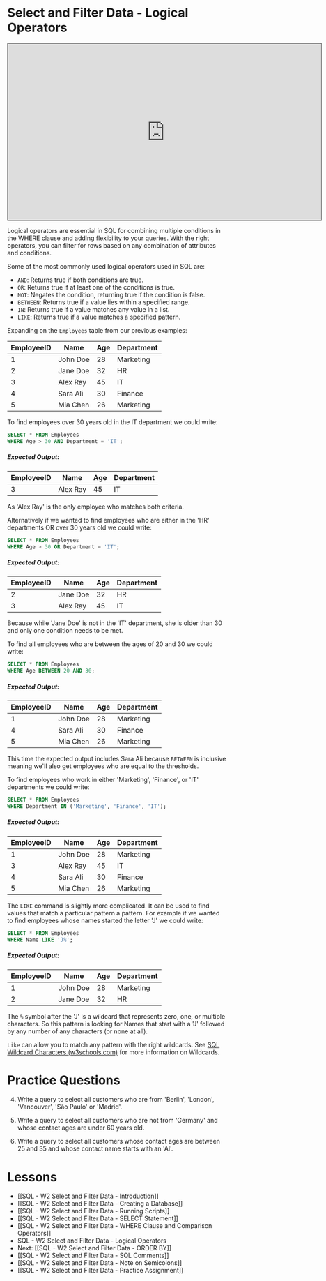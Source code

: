 # Select and Filter Data - Logical Operators

<iframe src="https://egator.hosted.panopto.com/Panopto/Pages/Embed.aspx?id=1d1412b2-7cca-43cf-af61-b0f20177942c&autoplay=false&offerviewer=true&showtitle=true&showbrand=true&captions=false&interactivity=all" height="405" width="720" style="border: 1px solid #464646;" allowfullscreen allow="autoplay" aria-label="Panopto Embedded Video Player"></iframe>

Logical operators are essential in SQL for combining multiple conditions in the WHERE clause and adding flexibility to your queries. With the right operators, you can filter for rows based on any combination of attributes and conditions.

Some of the most commonly used logical operators used in SQL are:
- `AND`: Returns true if both conditions are true.
- `OR`: Returns true if at least one of the conditions is true.
- `NOT`: Negates the condition, returning true if the condition is false.
- `BETWEEN`: Returns true if a value lies within a specified range.
- `IN`: Returns true if a value matches any value in a list.
- `LIKE`: Returns true if a value matches a specified pattern.

Expanding on the `Employees` table from our previous examples:

| EmployeeID | Name | Age | Department |
| ---- | ---- | ---- | ---- |
| 1 | John Doe | 28 | Marketing |
| 2 | Jane Doe | 32 | HR |
| 3 | Alex Ray | 45 | IT |
| 4 | Sara Ali | 30 | Finance |
| 5 | Mia Chen | 26 | Marketing |

To find employees over 30 years old in the IT department we could write:

```sql
SELECT * FROM Employees
WHERE Age > 30 AND Department = 'IT';
```
##### Expected Output:
|EmployeeID|Name|Age|Department|
|---|---|---|---|
|3|Alex Ray|45|IT|

As 'Alex Ray' is the only employee who matches both criteria.

Alternatively if we wanted to find employees who are either in the 'HR' departments OR over 30 years old we could write:

```sql
SELECT * FROM Employees
WHERE Age > 30 OR Department = 'IT';
```
##### Expected Output:
|EmployeeID|Name|Age|Department|
|---|---|---|---|
|2|Jane Doe|32|HR|
|3|Alex Ray|45|IT|

Because while 'Jane Doe' is not in the 'IT' department, she is older than 30 and only one condition needs to be met.

To find all employees who are between the ages of 20 and 30 we could write:

```sql
SELECT * FROM Employees
WHERE Age BETWEEN 20 AND 30;
```
##### Expected Output: 
| EmployeeID | Name | Age | Department |
| ---- | ---- | ---- | ---- |
| 1 | John Doe | 28 | Marketing |
| 4 | Sara Ali | 30 | Finance |
| 5 | Mia Chen | 26 | Marketing |

This time the expected output includes Sara Ali because `BETWEEN` is inclusive meaning we'll also get employees who are equal to the thresholds.

To find employees who work in either 'Marketing', 'Finance', or 'IT' departments we could write:

```sql
SELECT * FROM Employees
WHERE Department IN ('Marketing', 'Finance', 'IT');
```
##### Expected Output:
|EmployeeID|Name|Age|Department|
|---|---|---|---|
|1|John Doe|28|Marketing|
|3|Alex Ray|45|IT|
|4|Sara Ali|30|Finance|
|5|Mia Chen|26|Marketing|

The `LIKE` command is slightly more complicated. It can be used to find values that match a particular pattern a pattern. For example if we wanted to find employees whose names started the letter 'J' we could write:

```sql
SELECT * FROM Employees
WHERE Name LIKE 'J%';
```
##### Expected Output:
| EmployeeID | Name | Age | Department |
| ---- | ---- | ---- | ---- |
| 1 | John Doe | 28 | Marketing |
| 2 | Jane Doe | 32 | HR |

The `%` symbol after the 'J' is a wildcard that represents zero, one, or multiple characters. So this pattern is looking for Names that start with a 'J' followed by any number of any characters (or none at all).

`Like` can allow you to match any pattern with the right wildcards. See <a href="https://www.w3schools.com/sql/sql_wildcards.asp" target="_blank">SQL Wildcard Characters (w3schools.com)</a> for more information on Wildcards.

# Practice Questions

4. Write a query to select all customers who are from 'Berlin', 'London', 'Vancouver', 'São Paulo' or 'Madrid'.

5. Write a query to select all customers who are not from 'Germany' and whose contact ages are under 60 years old.

6. Write a query to select all customers whose contact ages are between 25 and 35 and whose contact name starts with an 'Al'.

# Lessons
- [[SQL - W2 Select and Filter Data - Introduction]]
- [[SQL - W2 Select and Filter Data - Creating a Database]]
- [[SQL - W2 Select and Filter Data - Running Scripts]]
- [[SQL - W2 Select and Filter Data - SELECT Statement]]
- [[SQL - W2 Select and Filter Data - WHERE Clause and Comparison Operators]]
- SQL - W2 Select and Filter Data - Logical Operators
- Next: [[SQL - W2 Select and Filter Data - ORDER BY]]
- [[SQL - W2 Select and Filter Data - SQL Comments]]
- [[SQL - W2 Select and Filter Data - Note on Semicolons]]
- [[SQL - W2 Select and Filter Data - Practice Assignment]]